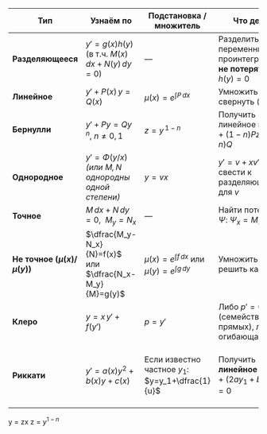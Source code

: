 
| Тип                               | Узнаём по                                               | Подстановка / множитель                             | Что делать                                                              | Итог / ключевая формула                                                                                                                                                                    |
| --------------------------------- | ------------------------------------------------------- | --------------------------------------------------- | ----------------------------------------------------------------------- | ------------------------------------------------------------------------------------------------------------------------------------------------------------------------------------------ |
| **Разделяющееся**                 | $y'=g(x)h(y)$ (в т.ч. $M(x)\,dx+N(y)\,dy=0$)            | —                                                   | Разделить переменные и проинтегрировать; **не потерять** корни $h(y)=0$ | $\displaystyle \int \frac{dy}{h(y)}=\int g(x)\,dx+C$                                                                                                                                       |
| **Линейное**                      | $y'+P(x)\,y=Q(x)$                                       | $\displaystyle \mu(x)=e^{\int P\,dx}$               | Умножить на $\mu$, свернуть $(\mu y)'$                                  | $\displaystyle y=\mu^{-1}\Big(\int \mu Q\,dx+C\Big)$                                                                                                                                       |
| **Бернулли**                      | $y'+P y=Q y^{\,n},\ n\neq0,1$                           | $z=y^{\,1-n}$                                       | Получить линейное на $z$: $z'+(1-n)Pz=(1-n)Q$                           | $\displaystyle z=\tilde\mu^{-1}\Big(\int \tilde\mu(1-n)Q\,dx+C\Big),\ \tilde\mu=e^{\int(1-n)Pdx};\quad y=z^{1/(1-n)}$                                                                      |
| **Однородное**                    | $y'=\Phi(y/x)$ *(или $M,N$ однородны одной степени)*    | $y=vx$                                              | $y'=v+xv'\Rightarrow$ свести к разделяющемуся для $v$                   | $\displaystyle \int \frac{dv}{\Phi(v)-v}=\ln x +C,\quad y=xv$                                                                                                                              |
| **Точное**                        | $M\,dx+N\,dy=0,\ \ M_y=N_x$                             | —                                                   | Найти потенциал $\Psi:\ \Psi_x=M,\ \Psi_y=N$                            | $\displaystyle \Psi(x,y)=C$                                                                                                                                                                |
| **Не точное ($\mu(x)$/$\mu(y)$)** | $\dfrac{M_y-N_x}{N}=f(x)$ или $\dfrac{N_x-M_y}{M}=g(y)$ | $\mu(x)=e^{\int f\,dx}$ или $\mu(y)=e^{\int g\,dy}$ | Умножить на $\mu$ и решить как точное                                   | $\mu M\,dx+\mu N\,dy=0\Rightarrow \Psi=C$                                                                                                                                                  |
| **Клеро**                         | $y=x\,y'+f(y')$                                         | $p=y'$                                              | Либо $p' = 0$ (семейство прямых), либо огибающая                        | Общее: $y=Cx+f(C)$; особое: $x=-f'(p),\ y=f(p)-p f'(p)$                                                                                                                                    |
| **Риккати**                       | $y'=a(x)y^2+b(x)y+c(x)$                                 | Если известно частное $y_1$: $y=y_1+\dfrac{1}{u}$   | Получить **линейное** на $u$: $\displaystyle u'+(2a y_1+b)u+a=0$        | $\displaystyle u=-e^{-\!\int(2ay_1+b)dx}\!\Big(\int a\,e^{\int(2ay_1+b)dx}dx\Big)+C\,e^{-\!\int(2ay_1+b)dx};\ \ y=y_1+\frac{1}{u}$. *(Без $y_1$ в общем случае не выражается элементарно)* |
y = zx
z = $y^{1-n}$
